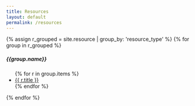 ```yaml
---
title: Resources
layout: default
permalink: /resources
---
```



{% assign r_grouped = site.resource | group_by: 'resource_type' %}
{% for group in r_grouped %}
  <h5>{{group.name}}</h5>  
  <ul>
  {% for r in group.items %}
    <li>
      <a href="{{ r.url }}">
        {{ r.title }}
      </a>
    </li>
  {% endfor %}
  </ul>
{% endfor %}
